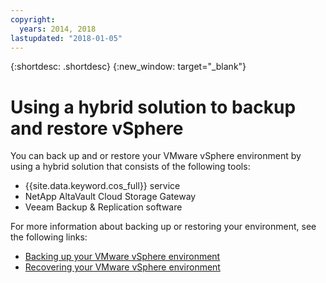 ```yaml
---
copyright:
  years: 2014, 2018
lastupdated: "2018-01-05"
---
```

{:shortdesc: .shortdesc}
{:new_window: target="_blank"}

# Using a hybrid solution to backup and restore vSphere

<!--Data backup is currently the most trusted means of maintaining safety, integrity, and redundancy. However, as the amount of backed up data increases, so does the amount of space needed to store it. In the past, storing backups on high-performance storage or tape were feasible solutions. Today, enterprises are seeking to alleviate the capital and operational costs associated with physical on-premises storage by augmenting or even replacing it with Object Storage.--> 
You can back up and or restore your VMware vSphere environment by using a hybrid solution that consists of the following tools:

* {{site.data.keyword.cos_full}} service
* NetApp AltaVault Cloud Storage Gateway
* Veeam Backup & Replication software

For more information about backing up or restoring your environment, see the following links:

* [Backing up your VMware vSphere environment](backup-your-vmware-vsphere-environment-veeam.html)
* [Recovering your VMware vSphere environment](recover-your-vmware-vsphere-environment-when-disaster-strikes.html)
